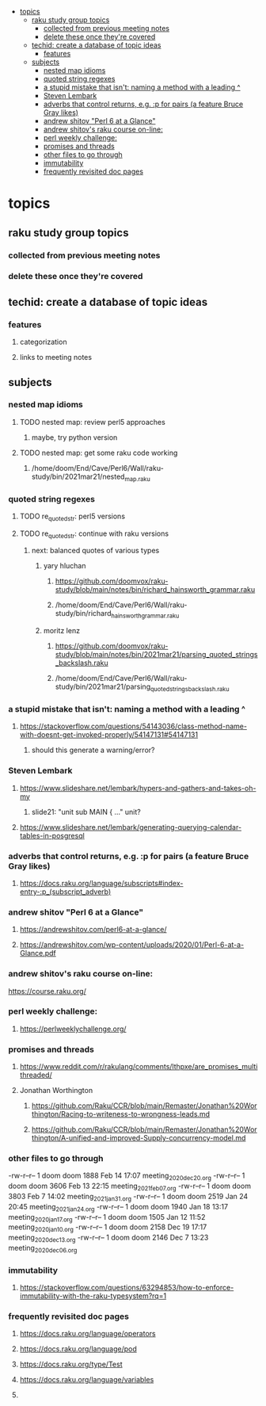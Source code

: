 - [topics](#orge5bddda)
  - [raku study group topics](#org23db32e)
    - [collected from previous meeting notes](#org652b368)
    - [delete these once they're covered](#orgb9c56ca)
  - [techid: create a database of topic ideas](#orgeb1386b)
    - [features](#org5363b2e)
  - [subjects](#org53e3013)
    - [nested map idioms](#orga6ec03c)
    - [quoted string regexes](#org56d4d71)
    - [a stupid mistake that isn't: naming a method with a leading ^](#org2472c04)
    - [Steven Lembark](#org520b871)
    - [adverbs that control returns, e.g. :p for pairs (a feature Bruce Gray likes)](#orgd5dc8de)
    - [andrew shitov "Perl 6 at a Glance"](#orgfa02a4c)
    - [andrew shitov's raku course on-line:](#orgb7773c0)
    - [perl weekly challenge:](#org4964f22)
    - [promises and threads](#org9ee1fa2)
    - [other files to go through](#org88674fe)
    - [immutability](#org8c40f47)
    - [frequently revisited doc pages](#orgb4208f6)


<a id="orge5bddda"></a>

# topics


<a id="org23db32e"></a>

## raku study group topics


<a id="org652b368"></a>

### collected from previous meeting notes


<a id="orgb9c56ca"></a>

### delete these once they're covered


<a id="orgeb1386b"></a>

## techid: create a database of topic ideas


<a id="org5363b2e"></a>

### features

1.  categorization

2.  links to meeting notes


<a id="org53e3013"></a>

## subjects


<a id="orga6ec03c"></a>

### nested map idioms

1.  TODO nested map: review perl5 approaches

    1.  maybe, try python version

2.  TODO nested map: get some raku code working

    1.  /home/doom/End/Cave/Perl6/Wall/raku-study/bin/2021mar21/nested<sub>map.raku</sub>


<a id="org56d4d71"></a>

### quoted string regexes

1.  TODO re<sub>quoted</sub><sub>str</sub>: perl5 versions

2.  TODO re<sub>quoted</sub><sub>str</sub>: continue with raku versions

    1.  next: balanced quotes of various types
    
        1.  yary hluchan
        
            1.  <https://github.com/doomvox/raku-study/blob/main/notes/bin/richard_hainsworth_grammar.raku>
            
            2.  /home/doom/End/Cave/Perl6/Wall/raku-study/bin/richard<sub>hainsworth</sub><sub>grammar.raku</sub>
        
        2.  moritz lenz
        
            1.  <https://github.com/doomvox/raku-study/blob/main/notes/bin/2021mar21/parsing_quoted_strings_backslash.raku>
            
            2.  /home/doom/End/Cave/Perl6/Wall/raku-study/bin/2021mar21/parsing<sub>quoted</sub><sub>strings</sub><sub>backslash.raku</sub>


<a id="org2472c04"></a>

### a stupid mistake that isn't: naming a method with a leading ^

1.  <https://stackoverflow.com/questions/54143036/class-method-name-with-doesnt-get-invoked-properly/54147131#54147131>

    1.  should this generate a warning/error?


<a id="org520b871"></a>

### Steven Lembark

1.  <https://www.slideshare.net/lembark/hypers-and-gathers-and-takes-oh-my>

    1.  slide21:  "unit sub MAIN { &#x2026;"  unit?

2.  <https://www.slideshare.net/lembark/generating-querying-calendar-tables-in-posgresql>


<a id="orgd5dc8de"></a>

### adverbs that control returns, e.g. :p for pairs (a feature Bruce Gray likes)

1.  <https://docs.raku.org/language/subscripts#index-entry-:p_(subscript_adverb)>


<a id="orgfa02a4c"></a>

### andrew shitov "Perl 6 at a Glance"

1.  <https://andrewshitov.com/perl6-at-a-glance/>

2.  <https://andrewshitov.com/wp-content/uploads/2020/01/Perl-6-at-a-Glance.pdf>


<a id="orgb7773c0"></a>

### andrew shitov's raku course on-line:

<https://course.raku.org/>


<a id="org4964f22"></a>

### perl weekly challenge:

1.  <https://perlweeklychallenge.org/>


<a id="org9ee1fa2"></a>

### promises and threads

1.  <https://www.reddit.com/r/rakulang/comments/lthpxe/are_promises_multithreaded/>

2.  Jonathan Worthington

    1.  <https://github.com/Raku/CCR/blob/main/Remaster/Jonathan%20Worthington/Racing-to-writeness-to-wrongness-leads.md>
    
    2.  <https://github.com/Raku/CCR/blob/main/Remaster/Jonathan%20Worthington/A-unified-and-improved-Supply-concurrency-model.md>


<a id="org88674fe"></a>

### other files to go through

-rw-r&#x2013;r&#x2013; 1 doom doom 1888 Feb 14 17:07 meeting<sub>2020dec20.org</sub> -rw-r&#x2013;r&#x2013; 1 doom doom 3606 Feb 13 22:15 meeting<sub>2021feb07.org</sub> -rw-r&#x2013;r&#x2013; 1 doom doom 3803 Feb 7 14:02 meeting<sub>2021jan31.org</sub> -rw-r&#x2013;r&#x2013; 1 doom doom 2519 Jan 24 20:45 meeting<sub>2021jan24.org</sub> -rw-r&#x2013;r&#x2013; 1 doom doom 1940 Jan 18 13:17 meeting<sub>2020jan17.org</sub> -rw-r&#x2013;r&#x2013; 1 doom doom 1505 Jan 12 11:52 meeting<sub>2020jan10.org</sub> -rw-r&#x2013;r&#x2013; 1 doom doom 2158 Dec 19 17:17 meeting<sub>2020dec13.org</sub> -rw-r&#x2013;r&#x2013; 1 doom doom 2146 Dec 7 13:23 meeting<sub>2020dec06.org</sub>


<a id="org8c40f47"></a>

### immutability

1.  <https://stackoverflow.com/questions/63294853/how-to-enforce-immutability-with-the-raku-typesystem?rq=1>


<a id="orgb4208f6"></a>

### frequently revisited doc pages

1.  <https://docs.raku.org/language/operators>

2.  <https://docs.raku.org/language/pod>

3.  <https://docs.raku.org/type/Test>

4.  <https://docs.raku.org/language/variables>

5.

